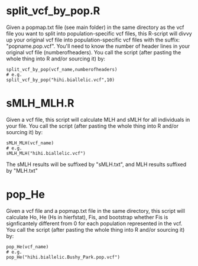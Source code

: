 # split_vcf_by_pop.R
Given a popmap.txt file (see main folder) in the same directory as the vcf file you want to split into population-specific vcf files, this R-script will divvy up your original vcf file into population-specific vcf files with the suffix: "popname.pop.vcf". You'll need to know the number of header lines in your original vcf file (numberofheaders). You call the script (after pasting the whole thing into R and/or sourcing it) by:
```
split_vcf_by_pop(vcf_name,numberofheaders)
# e.g.
split_vcf_by_pop("hihi.biallelic.vcf",10)
```

# sMLH_MLH.R
Given a vcf file, this script will calculate MLH and sMLH for all individuals in your file. You call the script (after pasting the whole thing into R and/or sourcing it) by:
```
sMLH_MLH(vcf_name)
# e.g.
sMLH_MLH("hihi.biallelic.vcf")
```
The sMLH results will be suffixed by "sMLH.txt", and MLH results suffixed by "MLH.txt"

# pop_He
Given a vcf file and a popmap.txt file in the same directory, this script will calculate Ho, He (Hs in hierfstat), Fis, and bootstrap whether Fis is signficantely different from 0 for each population represented in the vcf. You call the script (after pasting the whole thing into R and/or sourcing it) by:
```
pop_He(vcf_name)
# e.g.
pop_He("hihi.biallelic.Bushy_Park.pop.vcf")
```
